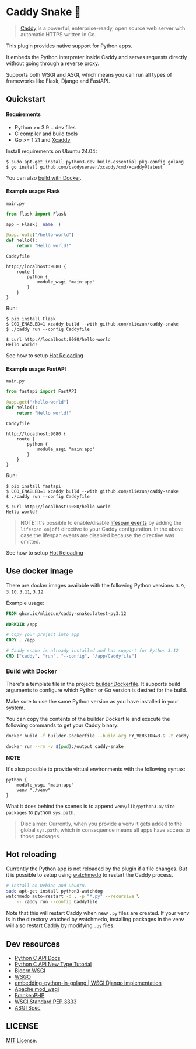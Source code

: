 # Caddy Snake 🐍

> [Caddy](https://github.com/caddyserver/caddy) is a powerful, enterprise-ready, open source web server with automatic HTTPS written in Go.

This plugin provides native support for Python apps.

It embeds the Python interpreter inside Caddy and serves requests directly without going through a reverse proxy.

Supports both WSGI and ASGI, which means you can run all types of frameworks like Flask, Django and FastAPI.

## Quickstart

#### Requirements

- Python >= 3.9 + dev files
- C compiler and build tools
- Go >= 1.21 and [Xcaddy](https://github.com/caddyserver/xcaddy)

Install requirements on Ubuntu 24.04:

```
$ sudo apt-get install python3-dev build-essential pkg-config golang
$ go install github.com/caddyserver/xcaddy/cmd/xcaddy@latest
```

You can also [build with Docker](#build-with-docker).

#### Example usage: Flask

`main.py`

```python
from flask import Flask

app = Flask(__name__)

@app.route("/hello-world")
def hello():
    return "Hello world!"
```

`Caddyfile`

```Caddyfile
http://localhost:9080 {
    route {
        python {
            module_wsgi "main:app"
        }
    }
}
```

Run:

```
$ pip install Flask
$ CGO_ENABLED=1 xcaddy build --with github.com/mliezun/caddy-snake
$ ./caddy run --config Caddyfile
```

```
$ curl http://localhost:9080/hello-world
Hello world!
```

See how to setup [Hot Reloading](#hot-reloading)

#### Example usage: FastAPI

`main.py`

```python
from fastapi import FastAPI

@app.get("/hello-world")
def hello():
    return "Hello world!"
```

`Caddyfile`

```Caddyfile
http://localhost:9080 {
    route {
        python {
            module_asgi "main:app"
        }
    }
}
```

Run:

```
$ pip install fastapi
$ CGO_ENABLED=1 xcaddy build --with github.com/mliezun/caddy-snake
$ ./caddy run --config Caddyfile
```

```
$ curl http://localhost:9080/hello-world
Hello world!
```

> NOTE: It's possible to enable/disable [lifespan events](https://fastapi.tiangolo.com/advanced/events/) by adding the `lifespan on|off` directive to your Caddy configuration. In the above case the lifespan events are disabled because the directive was omitted.

See how to setup [Hot Reloading](#hot-reloading)

## Use docker image

There are docker images available with the following Python versions: `3.9`, `3.10`, `3.11`, `3.12`

Example usage:

```Dockerfile
FROM ghcr.io/mliezun/caddy-snake:latest-py3.12

WORKDIR /app

# Copy your project into app
COPY . /app

# Caddy snake is already installed and has support for Python 3.12
CMD ["caddy", "run", "--config", "/app/Caddyfile"]
```

### Build with Docker

There's a template file in the project: [builder.Dockerfile](/builder.Dockerfile). It supports build arguments to configure which Python or Go version is desired for the build.

Make sure to use the same Python version as you have installed in your system.

You can copy the contents of the builder Dockerfile and execute the following commands to get your Caddy binary: 

```bash
docker build -f builder.Dockerfile --build-arg PY_VERSION=3.9 -t caddy-snake .
```

```bash
docker run --rm -v $(pwd):/output caddy-snake
```

**NOTE**

It's also possible to provide virtual environments with the following syntax:

```Caddyfile
python {
    module_wsgi "main:app"
    venv "./venv"
}
```

What it does behind the scenes is to append `venv/lib/python3.x/site-packages` to python `sys.path`.

> Disclaimer: Currently, when you provide a venv it gets added to the global `sys.path`, which in consequence
> means all apps have access to those packages.

## Hot reloading

Currently the Python app is not reloaded by the plugin if a file changes. But it is possible to setup using [watchmedo](https://github.com/gorakhargosh/watchdog?tab=readme-ov-file#shell-utilities) to restart the Caddy process.

```bash
# Install on Debian and Ubuntu.
sudo apt-get install python3-watchdog
watchmedo auto-restart -d . -p "*.py" --recursive \
    -- caddy run --config Caddyfile
```

Note that this will restart Caddy when new `.py` files are created. If your venv is in the directory watched by watchmedo, installing packages in the venv will also restart Caddy by modifying `.py` files.

## Dev resources

- [Python C API Docs](https://docs.python.org/3.12/c-api/structures.html)
- [Python C API New Type Tutorial](https://docs.python.org/3/extending/newtypes_tutorial.html)
- [Bjoern WSGI](https://github.com/jonashaag/bjoern/tree/master)
- [WSGO](https://github.com/jonny5532/wsgo/blob/main)
- [embedding-python-in-golang | WSGI Django implementation](https://github.com/spikeekips/embedding-python-in-golang/blob/master/wsgi-django)
- [Apache mod_wsgi](https://github.com/GrahamDumpleton/mod_wsgi)
- [FrankenPHP](https://github.com/dunglas/frankenphp)
- [WSGI Standard PEP 3333](https://peps.python.org/pep-3333/)
- [ASGI Spec](https://asgi.readthedocs.io/en/latest/index.html)

## LICENSE

[MIT License](/LICENSE).
